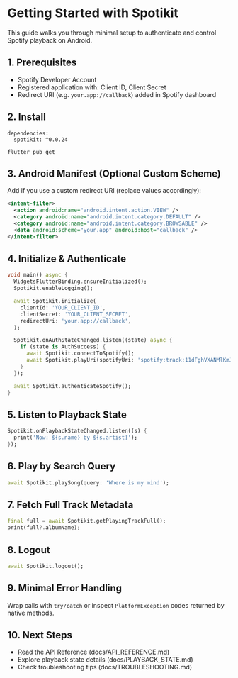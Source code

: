 # Getting Started with Spotikit

This guide walks you through minimal setup to authenticate and control Spotify playback on Android.

## 1. Prerequisites
- Spotify Developer Account
- Registered application with: Client ID, Client Secret
- Redirect URI (e.g. `your.app://callback`) added in Spotify dashboard

## 2. Install
```
dependencies:
  spotikit: ^0.0.24
```

```
flutter pub get
```

## 3. Android Manifest (Optional Custom Scheme)
Add if you use a custom redirect URI (replace values accordingly):
```xml
<intent-filter>
  <action android:name="android.intent.action.VIEW" />
  <category android:name="android.intent.category.DEFAULT" />
  <category android:name="android.intent.category.BROWSABLE" />
  <data android:scheme="your.app" android:host="callback" />
</intent-filter>
```

## 4. Initialize & Authenticate
```dart
void main() async {
  WidgetsFlutterBinding.ensureInitialized();
  Spotikit.enableLogging();

  await Spotikit.initialize(
    clientId: 'YOUR_CLIENT_ID',
    clientSecret: 'YOUR_CLIENT_SECRET',
    redirectUri: 'your.app://callback',
  );

  Spotikit.onAuthStateChanged.listen((state) async {
    if (state is AuthSuccess) {
      await Spotikit.connectToSpotify();
      await Spotikit.playUri(spotifyUri: 'spotify:track:11dFghVXANMlKmJXsNCbNl');
    }
  });

  await Spotikit.authenticateSpotify();
}
```

## 5. Listen to Playback State
```dart
Spotikit.onPlaybackStateChanged.listen((s) {
  print('Now: ${s.name} by ${s.artist}');
});
```

## 6. Play by Search Query
```dart
await Spotikit.playSong(query: 'Where is my mind');
```

## 7. Fetch Full Track Metadata
```dart
final full = await Spotikit.getPlayingTrackFull();
print(full?.albumName);
```

## 8. Logout
```dart
await Spotikit.logout();
```

## 9. Minimal Error Handling
Wrap calls with `try/catch` or inspect `PlatformException` codes returned by native methods.

## 10. Next Steps
- Read the API Reference (docs/API_REFERENCE.md)
- Explore playback state details (docs/PLAYBACK_STATE.md)
- Check troubleshooting tips (docs/TROUBLESHOOTING.md)

